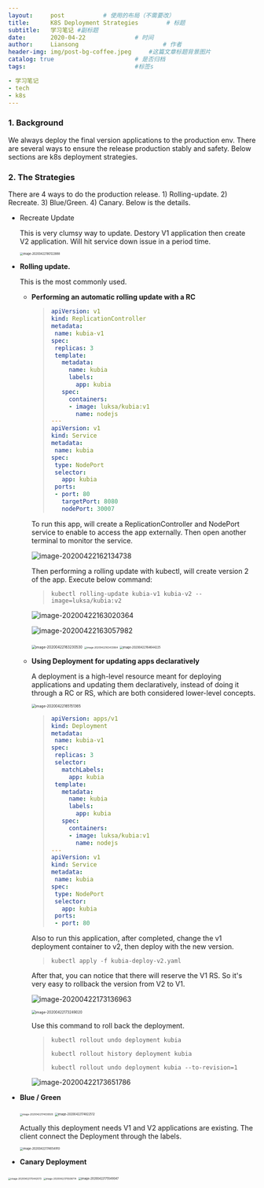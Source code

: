 ```yaml
---
layout:     post   		   # 使用的布局（不需要改）
title:      K8S Deployment Strategies        # 标题
subtitle:   学习笔记 #副标题
date:       2020-04-22 				# 时间
author:     Liansong 						# 作者
header-img: img/post-bg-coffee.jpeg 	#这篇文章标题背景图片
catalog: true 						# 是否归档
tags:								#标签s

- 学习笔记
- tech
- k8s
---
```


### 1. Background

We always deploy the final version applications to the production env. There are several ways to ensure the release production stably and safety. Below sections are k8s deployment strategies.

### 2. The Strategies

There are 4 ways to do the production release. 1) Rolling-update. 2) Recreate. 3) Blue/Green. 4) Canary. Below is the details.

- Recreate Update

  This is very clumsy way to update. Destory V1 application  then create V2 application. Will hit service down issue in a period time. 

  <img src="https://tva1.sinaimg.cn/large/007S8ZIlgy1ge2p8fwyufj31ga0e8wiv.jpg" alt="image-20200422180122888" style="zoom:40%;" />

- **Rolling update.**

  This is the most commonly used. 

  - **Performing an automatic rolling update with a RC**

    >```yaml
    >apiVersion: v1
    >kind: ReplicationController
    >metadata:
    >  name: kubia-v1
    >spec:
    >  replicas: 3
    >  template:
    >    metadata:
    >      name: kubia
    >      labels:
    >        app: kubia
    >    spec:
    >      containers:
    >      - image: luksa/kubia:v1
    >        name: nodejs
    >---
    >apiVersion: v1
    >kind: Service
    >metadata:
    >  name: kubia
    >spec:
    >  type: NodePort
    >  selector:
    >    app: kubia
    >  ports:
    >  - port: 80
    >    targetPort: 8080
    >    nodePort: 30007
    >```

    To run this app, will create a ReplicationController and NodePort service to enable to access the app externally. Then open another terminal to monitor the service.

    ![image-20200422162134738](https://tva1.sinaimg.cn/large/007S8ZIlgy1ge2n0jmlvwj31dq09yq59.jpg)

    Then performing a rolling update with kubectl, will create version 2 of the app. Execute below command:

    >```shell
    >kubectl rolling-update kubia-v1 kubia-v2 --image=luksa/kubia:v2
    >```

    ![image-20200422163020364](https://tva1.sinaimg.cn/large/007S8ZIlgy1ge2mlnx3v7j31dq07eq53.jpg)

    ![image-20200422163057982](https://tva1.sinaimg.cn/large/007S8ZIlgy1ge2mmck3x8j31dk06y75x.jpg)

    <img src="https://tva1.sinaimg.cn/large/007S8ZIlgy1ge2mnx7txzj31160j20vd.jpg" alt="image-20200422163230530" style="zoom: 50%;" />

    <img src="https://tva1.sinaimg.cn/large/007S8ZIlgy1ge2mq854t1j31ce0tqgz2.jpg" alt="image-20200422163433964" style="zoom:33%;" />

    <img src="https://tva1.sinaimg.cn/large/007S8ZIlgy1ge2n3378duj31eu0dqdix.jpg" alt="image-20200422164644225" style="zoom:40%;" />

  - **Using Deployment  for updating apps declaratively**

    A deployment is a high-level resource meant for deploying applications and updating them declaratively, instead of doing it through a RC or RS, which are both considered lower-level concepts.

    <img src="https://tva1.sinaimg.cn/large/007S8ZIlgy1ge2n83ztwtj30mq050t8z.jpg" alt="image-20200422165151365" style="zoom:50%;" />

    >```yaml
    >apiVersion: apps/v1
    >kind: Deployment
    >metadata:
    >  name: kubia-v1
    >spec:
    >  replicas: 3
    >  selector:
    >    matchLabels:
    >      app: kubia
    >  template:
    >    metadata:
    >      name: kubia
    >      labels:
    >        app: kubia
    >    spec:
    >      containers:
    >      - image: luksa/kubia:v1
    >        name: nodejs
    >---
    >apiVersion: v1
    >kind: Service
    >metadata:
    >  name: kubia
    >spec:
    >  type: NodePort
    >  selector:
    >    app: kubia
    >  ports:
    >  - port: 80
    >```

    Also to run this application, after completed, change the v1 deployment container to v2, then deploy with the new version.

    >```shell
    >kubectl apply -f kubia-deploy-v2.yaml
    >```

    After that, you can notice that there will reserve the V1 RS. So it's very easy to rollback the version from V2 to V1.

    ![image-20200422173136963](https://tva1.sinaimg.cn/large/007S8ZIlgy1ge2oder9xjj316203qab6.jpg)

    <img src="https://tva1.sinaimg.cn/large/007S8ZIlgy1ge2oeo5z3zj30u00ud47r.jpg" alt="image-20200422173249020" style="zoom:50%;" />

    Use this command to roll back the deployment.

    >```shell
    >kubectl rollout undo deployment kubia
    >```
    >
    >```shell
    >kubectl rollout history deployment kubia
    >```
    >
    >```shell
    >kubectl rollout undo deployment kubia --to-revision=1
    >```

    ![image-20200422173651786](https://tva1.sinaimg.cn/large/007S8ZIlgy1ge2ol1uaivj313c0b0gmr.jpg)

- **Blue / Green** 

  <img src="https://tva1.sinaimg.cn/large/007S8ZIlgy1ge2omtr0qij313i0iidl9.jpg" alt="image-20200422174039505" style="zoom: 33%;" />

  <img src="https://tva1.sinaimg.cn/large/007S8ZIlgy1ge2ouuod2xj31go0e8436.jpg" alt="image-20200422174822512" style="zoom:40%;" />

  Actually this deployment needs V1 and V2 applications are existing. The client connect the Deployment through the labels. 

  <img src="https://tva1.sinaimg.cn/large/007S8ZIlgy1ge2otd304pj312u0iedn4.jpg" alt="image-20200422174654910" style="zoom: 40%;" />

-  **Canary Deployment**

  <img src="https://tva1.sinaimg.cn/large/007S8ZIlgy1ge2p1g1r2sj312g0iqjwu.jpg" alt="image-20200422175442073" style="zoom:33%;" />

<img src="https://tva1.sinaimg.cn/large/007S8ZIlgy1ge2p1vzi0nj312i0i679j.jpg" alt="image-20200422175508774" style="zoom:33%;" />

<img src="https://tva1.sinaimg.cn/large/007S8ZIlgy1ge2p2ln3wcj31h00e6dkh.jpg" alt="image-20200422175549047" style="zoom:40%;" />

